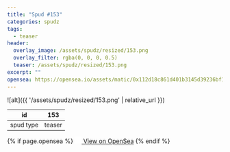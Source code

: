 ```yaml
---
title: "Spud #153"
categories: spudz
tags:
  - teaser
header:
  overlay_image: /assets/spudz/resized/153.png
  overlay_filter: rgba(0, 0, 0, 0.5)
  teaser: /assets/spudz/resized/153.png
excerpt: ""
opensea: https://opensea.io/assets/matic/0x112d18c861d401b3145d39236bf149f01e18beed/153
---
```

![alt]({{ '/assets/spudz/resized/153.png' | relative_url }})

| id | 153 |
|-|-|
| spud type | teaser |

{% if page.opensea %}
<a href="{{page.opensea}}" class="btn btn--info" onclick="window.open(this.href, '_blank'); return false;"><img src="/assets/images/opensea.svg" width="16px"><span>  View on OpenSea</span></a>
{% endif %}
